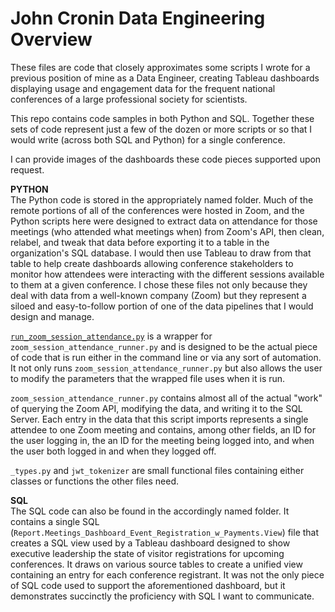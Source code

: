 # John Cronin Data Engineering Overview

These files are code that closely approximates some scripts I wrote for a previous position of mine as a Data Engineer, creating Tableau dashboards displaying usage and engagement data for the frequent national conferences of a large professional society for scientists.

This repo contains code samples in both Python and SQL. Together these sets of code represent just a few of the dozen or more scripts or so that I would write (across both SQL and Python) for a single conference. 

I can provide images of the dashboards these code pieces supported upon request.

**PYTHON**  
The Python code is stored in the appropriately named folder. Much of the remote portions of all of the conferences were hosted in Zoom, and the Python scripts here were designed to extract data on attendance for those meetings (who attended what meetings when) from Zoom's API, then clean, relabel, and tweak that data before exporting it to a table in the organization's SQL database. I would then use Tableau to draw from that table to help create dashboards allowing conference stakeholders to monitor how attendees were interacting with the different sessions available to them at a given conference. I chose these files not only because they deal with data from a well-known company (Zoom) but they represent a siloed and easy-to-follow portion of one of the data pipelines that I would design and manage.

[`run_zoom_session_attendance.py`](https://github.com/croninjohn/data_pipeline_code_samples/blob/master/Python/run_zoom_session_attendance.py) is a wrapper for `zoom_session_attendance_runner.py` and is designed to be the actual piece
of code that is run either in the command line or via any sort of automation. It not only runs `zoom_session_attendance_runner.py` but also allows the user to modify the parameters that the wrapped file uses when it is run.

`zoom_session_attendance_runner.py` contains almost all of the actual "work" of querying the Zoom API, modifying the data, and writing it to the SQL Server. Each entry in the data that this script imports represents a single attendee to one Zoom meeting and contains, among other fields, an ID for the user logging in, the an ID for the meeting being logged into, and when the user both logged in and when they logged off.

`_types.py` and `jwt_tokenizer` are small functional files containing either classes or functions the other files need.

**SQL**   
The SQL code can also be found in the accordingly named folder. It contains a single SQL (`Report.Meetings_Dashboard_Event_Registration_w_Payments.View`) file that creates a SQL view used by a Tableau dashboard designed to show executive leadership the state of visitor registrations for upcoming conferences. It draws on various source tables to create a unified view containing an entry for each conference registrant. It was not the only piece of SQL code used to support the aforementioned dashboard, but it demonstrates succinctly the proficiency with SQL I want to communicate.

